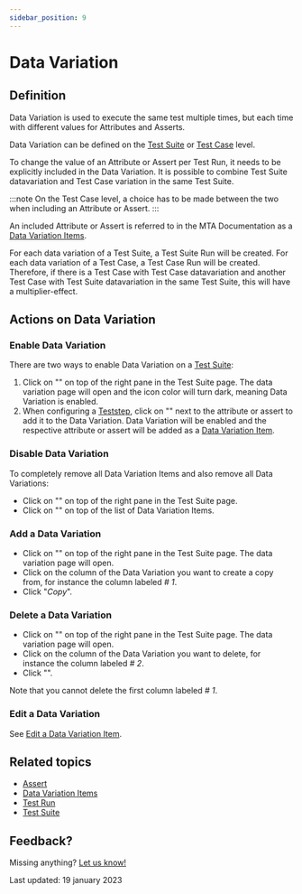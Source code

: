```yaml
---
sidebar_position: 9
---
```



# Data Variation

## Definition

Data Variation is used to execute the same test multiple times, but each time with different values for Attributes and Asserts. 

Data Variation can be defined on the [Test Suite](test-suite) or [Test Case](test-case) level. 

To change the value of an Attribute or Assert per Test Run, it needs to be explicitly included in the Data Variation. 
It is possible to combine Test Suite datavariation and Test Case variation in the same Test Suite. 

:::note
On the Test Case level, a choice has to be made between the two when including an Attribute or Assert. 
:::

An included Attribute or Assert is referred to in the MTA Documentation as a [Data Variation Items](datavariation-item).

For each data variation of a Test Suite, a Test Suite Run will be created. For each data variation of a Test Case, a Test Case Run will be created. Therefore, if there is a Test Case with Test Case datavariation and another Test Case with Test Suite datavariation in the same Test Suite, this will have a multiplier-effect.
 
## Actions on Data Variation

### Enable Data Variation
There are two ways to enable Data Variation on a [Test Suite](test-suite):
1. Click on "<i class="fas fa-table"></i>" on top of the right pane in the Test Suite page. The data variation page will open and the icon color will turn dark, meaning Data Variation is enabled.
2. When configuring a [Teststep](teststep), click on "<i class="fas fa-table"></i>" next to the attribute or assert to add it to the Data Variation. Data Variation will be enabled and the respective attribute or assert will be added as a [Data Variation Item](datavariation-item).

### Disable Data Variation
To completely remove all Data Variation Items and also remove all Data Variations:
- Click on "<i class="fas fa-table"></i>" on top of the right pane in the Test Suite page.
- Click on "<i class="fas fa-trash-alt"></i>" on top of the list of Data Variation Items.

### Add a Data Variation
- Click on "<i class="fas fa-table"></i>" on top of the right pane in the Test Suite page. The data variation page will open.
- Click on the column of the Data Variation you want to create a copy from, for instance the column labeled *# 1*. 
- Click "*Copy*".

### Delete a Data Variation
- Click on "<i class="fas fa-table"></i>" on top of the right pane in the Test Suite page. The data variation page will open.
- Click on the column of the Data Variation you want to delete, for instance the column labeled *# 2*. 
- Click "<i class="fas fa-trash-alt"></i>".

Note that you cannot delete the first column labeled *# 1*.

### Edit a Data Variation
See [Edit a Data Variation Item](datavariation-item#edit-a-data-variation-item).

## Related topics
- [Assert](Assert)
- [Data Variation Items](datavariation-item)
- [Test Run](test-run)
- [Test Suite](test-suite)

## Feedback?
Missing anything? [Let us know!](mailto:support@menditect.com)

Last updated: 19 january 2023